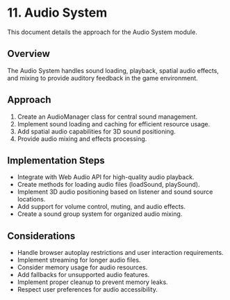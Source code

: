 # 11. Audio System

This document details the approach for the Audio System module.

## Overview

The Audio System handles sound loading, playback, spatial audio effects, and mixing to provide auditory feedback in the game environment.

## Approach

1. Create an AudioManager class for central sound management.
2. Implement sound loading and caching for efficient resource usage.
3. Add spatial audio capabilities for 3D sound positioning.
4. Provide audio mixing and effects processing.

## Implementation Steps

- Integrate with Web Audio API for high-quality audio playback.
- Create methods for loading audio files (loadSound, playSound).
- Implement 3D audio positioning based on listener and sound source locations.
- Add support for volume control, muting, and audio effects.
- Create a sound group system for organized audio mixing.

## Considerations

- Handle browser autoplay restrictions and user interaction requirements.
- Implement streaming for longer audio files.
- Consider memory usage for audio resources.
- Add fallbacks for unsupported audio features.
- Implement proper cleanup to prevent memory leaks.
- Respect user preferences for audio accessibility.
